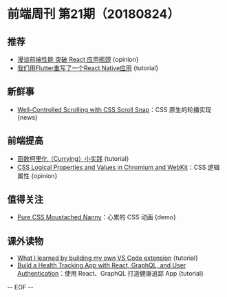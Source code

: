 # 前端周刊 第21期（20180824）

## 推荐

- [漫谈前端性能 突破 React 应用瓶颈](https://segmentfault.com/a/1190000016008108) {opinion}
- [我们用Flutter重写了一个React Native应用](https://mp.weixin.qq.com/s/OjO0swbDTyd6fPwxaN_gGQ) {tutorial}

## 新鲜事

- [Well-Controlled Scrolling with CSS Scroll Snap](https://developers.google.com/web/updates/2018/07/css-scroll-snap)：CSS 原生的轮播实现 {news}

## 前端提高

- [函数柯里化（Currying）小实践](https://segmentfault.com/a/1190000015957944) {tutorial}
- [CSS Logical Properties and Values in Chromium and WebKit](https://blogs.igalia.com/mrego/2018/08/08/css-logical-properties-and-values-in-chromium/)：CSS 逻辑属性 {opinion}

## 值得关注

- [Pure CSS Moustached Nanny](https://codepen.io/miocene/pen/mjLPVp)：心累的 CSS 动画 {demo}

## 课外读物

- [What I learned by building my own VS Code extension](https://css-tricks.com/what-i-learned-by-building-my-own-vs-code-extension/) {tutorial}
- [Build a Health Tracking App with React, GraphQL, and User Authentication](https://developer.okta.com/blog/2018/07/11/build-react-graphql-api-user-authentication)：使用 React、GraphQL 打造健康追踪 App {tutorial}

[//]: # (分类图标
    新闻 {news}
    视频 {video}
    教程 {tutorial}
    代码 {code}
    演示 {demo}
    观点 {opinion}
    技巧 {tips}
    工具 {tools}
    书籍 {book}
    文档 {doc}
    GayHub {github}
    规范 {w3c}
    规范 {mdn}
    Three.js {threejs}
  )

-- EOF --